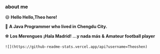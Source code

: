 ### about me

😄 **Hello Hello,Theo here!**

🐀 **A Java Programmer who lived in Chengdu City.**

⚽ **Los Merengues**   **¡Hala Madrid! ...y nada más**    **&**  **Amateur football player**

```
![](https://github-readme-stats.vercel.app/api?username=Theoshen)
```
